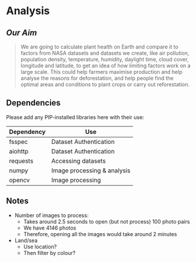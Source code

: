 # Analysis
## *Our Aim*
> We are going to calculate plant health on Earth and compare it to factors from NASA datasets and datasets we create, like air pollution, population density, temperature, humidity, daylight time, cloud cover, longitude and latitude, to get an idea of how limiting factors work on a large scale. This could help farmers maximise production and help analyse the reasons for deforestation, and help people find the optimal areas and conditions to plant crops or carry out reforestation.
## Dependencies
Please add any PIP-installed libraries here with their use:

| Dependency | Use                         |
|------------|-----------------------------|
| fsspec     | Dataset Authentication      |
| aiohttp    | Dataset Authentication      |
| requests   | Accessing datasets          |
| numpy      | Image processing & analysis |
| opencv     | Image processing            |

## Notes
* Number of images to process:
  * Takes around 2.5 seconds to open (but not process) 100 photo pairs
  * We have 4146 photos
  * Therefore, opening all the images would take around 2 minutes
* Land/sea
  * Use location?
  * Then filter by colour?